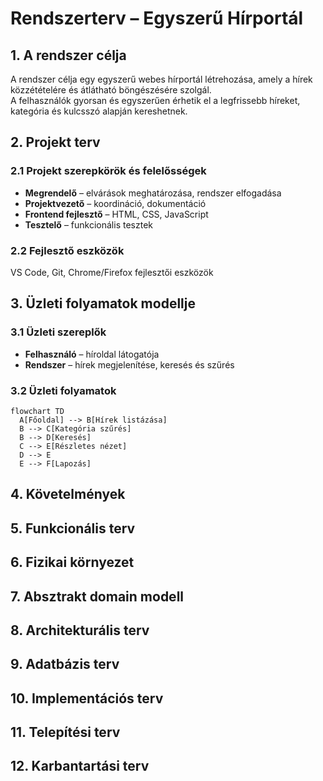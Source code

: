 # Rendszerterv – Egyszerű Hírportál

## 1. A rendszer célja

A rendszer célja egy egyszerű webes hírportál létrehozása, amely a hírek közzétételére és átlátható böngészésére szolgál.  
A felhasználók gyorsan és egyszerűen érhetik el a legfrissebb híreket, kategória és kulcsszó alapján kereshetnek.

## 2. Projekt terv

### 2.1 Projekt szerepkörök és felelősségek

- **Megrendelő** – elvárások meghatározása, rendszer elfogadása  
- **Projektvezető** – koordináció, dokumentáció  
- **Frontend fejlesztő** – HTML, CSS, JavaScript  
- **Tesztelő** – funkcionális tesztek  

### 2.2 Fejlesztő eszközök

VS Code, Git, Chrome/Firefox fejlesztői eszközök

## 3. Üzleti folyamatok modellje

### 3.1 Üzleti szereplők

- **Felhasználó** – híroldal látogatója  
- **Rendszer** – hírek megjelenítése, keresés és szűrés  

### 3.2 Üzleti folyamatok

```mermaid
flowchart TD
  A[Főoldal] --> B[Hírek listázása]
  B --> C[Kategória szűrés]
  B --> D[Keresés]
  C --> E[Részletes nézet]
  D --> E
  E --> F[Lapozás]
```

## 4. Követelmények



## 5. Funkcionális terv



## 6. Fizikai környezet



## 7. Absztrakt domain modell

 

## 8. Architekturális terv



## 9. Adatbázis terv



## 10. Implementációs terv



## 11. Telepítési terv



## 12. Karbantartási terv

